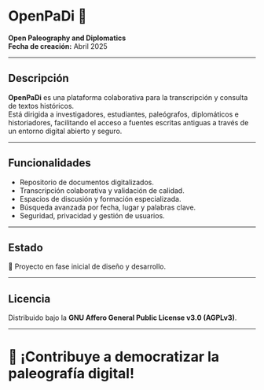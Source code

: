 # OpenPaDi 📜

**Open Paleography and Diplomatics**  
**Fecha de creación:** Abril 2025

---

## Descripción

**OpenPaDi** es una plataforma colaborativa para la transcripción y consulta de textos históricos.  
Está dirigida a investigadores, estudiantes, paleógrafos, diplomáticos e historiadores, facilitando el acceso a fuentes escritas antiguas a través de un entorno digital abierto y seguro.

---

## Funcionalidades

- Repositorio de documentos digitalizados.
- Transcripción colaborativa y validación de calidad.
- Espacios de discusión y formación especializada.
- Búsqueda avanzada por fecha, lugar y palabras clave.
- Seguridad, privacidad y gestión de usuarios.

---

## Estado

🚧 Proyecto en fase inicial de diseño y desarrollo.

---

## Licencia

Distribuido bajo la **GNU Affero General Public License v3.0 (AGPLv3)**.

---

# 🌟 ¡Contribuye a democratizar la paleografía digital!
